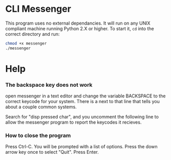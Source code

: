 

# CLI Messenger

This program uses no external dependancies. It will run on any UNIX compliant machine running Python 2.X or higher. To start it, `cd` into the correct directory and run:

```bash
chmod +x messenger
./messenger
```

# Help

### The backspace key does not work

open messenger in a text editor and change the variable BACKSPACE to the correct keycode for your system. There is a next to that line that tells you
about a couple common systems. 

Search for "disp pressed char", and you uncomment the following line to allow the messenger program to report the keycodes it recieves.

### How to close the program
 
Press Ctrl-C. You will be prompted with a list of options. Press the down arrow key once to select "Quit". Press Enter.
